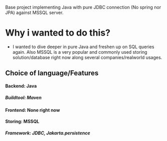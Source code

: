 Base project implementing Java with pure JDBC connection (No spring nor JPA) against MSSQL server.

# Why i wanted to do this?
- I wanted to dive deeper in pure Java and freshen up on SQL queries again. Also MSSQL is a very popular and commonly used storing solution/database right now along several companies/realworld usages.

## Choice of language/Features
#### Backend: Java  
##### Buildtool: Maven  
#### Frontend: None right now  
#### Storing: MSSQL  
##### Framework: JDBC, Jakarta.persistence  
